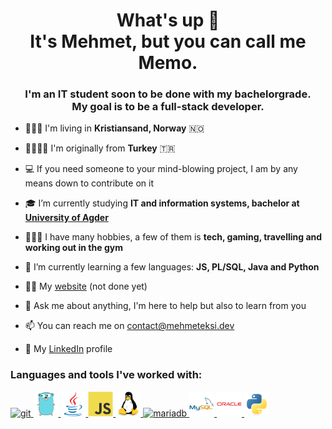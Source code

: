 <h1 align="center">What's up 👋 <br> It's Mehmet, but you can call me Memo. </h1>
<h3 align="center">I'm an IT student soon to be done with my bachelorgrade. <br> My goal is to be a full-stack developer.</h3>

- 🧑🏽‍🦱 I'm living in **Kristiansand, Norway** 🇳🇴

- 👨‍👩‍👦‍👦 I'm originally from **Turkey** 🇹🇷

- 💻 If you need someone to your mind-blowing project, I am by any means down to contribute on it

- 🎓 I’m currently studying **IT and information systems, bachelor at [University of Agder](https://www.uia.no/en)**

- 🏄🏽‍♂️ I have many hobbies, a few of them is **tech, gaming, travelling and working out in the gym**

- 🌱 I’m currently learning a few languages: **JS, PL/SQL, Java and Python**

- 👨‍💻 My [website](https://mehmeteksi.com/) (not done yet)


- 💬 Ask me about anything, I'm here to help but also to learn from you

- 📫 You can reach me on <contact@mehmeteksi.dev>

- 📄 My [LinkedIn](https://www.linkedin.com/in/mehmeteksi/) profile

<h3 align="left">Languages and tools I've worked with:</h3>
<p align="left"> <a href="https://git-scm.com/" target="_blank" rel="noreferrer"> <img src="https://www.vectorlogo.zone/logos/git-scm/git-scm-icon.svg" alt="git" width="40" height="40"/> </a> <a href="https://golang.org" target="_blank" rel="noreferrer"> <img src="https://raw.githubusercontent.com/devicons/devicon/master/icons/go/go-original.svg" alt="go" width="40" height="40"/> </a> <a href="https://www.java.com" target="_blank" rel="noreferrer"> <img src="https://raw.githubusercontent.com/devicons/devicon/master/icons/java/java-original.svg" alt="java" width="40" height="40"/> </a> <a href="https://developer.mozilla.org/en-US/docs/Web/JavaScript" target="_blank" rel="noreferrer"> <img src="https://raw.githubusercontent.com/devicons/devicon/master/icons/javascript/javascript-original.svg" alt="javascript" width="40" height="40"/> </a> <a href="https://www.linux.org/" target="_blank" rel="noreferrer"> <img src="https://raw.githubusercontent.com/devicons/devicon/master/icons/linux/linux-original.svg" alt="linux" width="40" height="40"/> </a> <a href="https://mariadb.org/" target="_blank" rel="noreferrer"> <img src="https://www.vectorlogo.zone/logos/mariadb/mariadb-icon.svg" alt="mariadb" width="40" height="40"/> </a> <a href="https://www.mysql.com/" target="_blank" rel="noreferrer"> <img src="https://raw.githubusercontent.com/devicons/devicon/master/icons/mysql/mysql-original-wordmark.svg" alt="mysql" width="40" height="40"/> </a> <a href="https://www.oracle.com/" target="_blank" rel="noreferrer"> <img src="https://raw.githubusercontent.com/devicons/devicon/master/icons/oracle/oracle-original.svg" alt="oracle" width="40" height="40"/> </a> <a href="https://www.python.org" target="_blank" rel="noreferrer"> <img src="https://raw.githubusercontent.com/devicons/devicon/master/icons/python/python-original.svg" alt="python" width="40" height="40"/> </a> </p>
